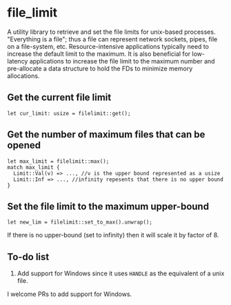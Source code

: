 # file_limit

A utility library to retrieve and set the file limits for unix-based processes. "Everything is a file"; thus a file can represent network sockets, pipes, file on a file-system, etc.
Resource-intensive applications typically need to increase the default limit to the maximum. It is also beneficial for low-latency applications to increase the file limit to the maximum number and pre-allocate a data structure to hold the FDs to minimize memory allocations. 

## Get the current file limit

```
let cur_limit: usize = filelimit::get();
```

## Get the number of maximum files that can be opened

```
let max_limit = filelimit::max();
match max_limit {
  Limit::Val(v) => ..., //v is the upper bound represented as a usize
  Limit::Inf => ..., //infinity repesents that there is no upper bound
}
```

## Set the file limit to the maximum upper-bound

```
let new_lim = filelimit::set_to_max().unwrap();
```

If there is no upper-bound (set to infinity) then it will scale it by factor of 8.

## To-do list

1. Add support for Windows since it uses `HANDLE` as the equivalent of a unix file.

I welcome PRs to add support for Windows.

